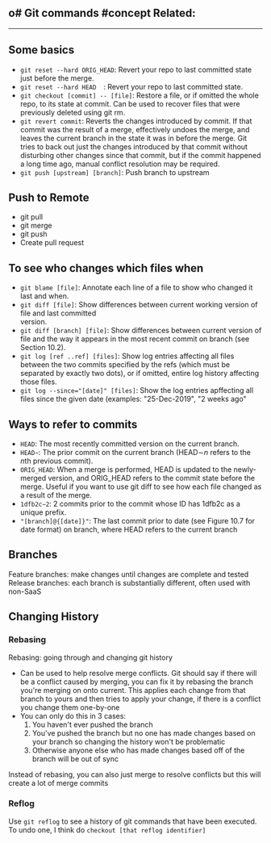 o# Git commands
#concept
**Related:**
-  

---

## Some basics
- `git reset --hard ORIG_HEAD`: Revert your repo to last committed state just before the merge.  
- `git reset --hard HEAD  `: Revert your repo to last committed state.  
- `git checkout [commit] -- [file]`: Restore a file, or if omitted the whole repo, to its state at commit. Can be used to recover files that were previously deleted using git rm.  
- `git revert commit`: Reverts the changes introduced by commit. If that commit was the result of a merge, effectively undoes the merge, and leaves the current branch in the state it was in before the merge. Git tries to back out just the changes introduced by that commit without disturbing other changes since that commit, but if the commit happened a long time ago, manual conflict resolution may be required.
- `git push [upstream] [branch]`: Push branch to upstream


## Push to Remote
- git pull
- git merge
- git push 
- Create pull request

## To see who changes which files when
- `git blame [file]`: Annotate each line of a file to show who changed it last and when.
- `git diff [file]`: Show differences between current working version of file and last committed  
version.  
- `git diff [branch] [file]`: Show differences between current version of file and the way it appears in the most recent commit on branch (see Section 10.2).  
- `git log [ref ..ref] [files]`: Show log entries affecting all files between the two commits specified by the refs (which must be separated by exactly two dots), or if omitted, entire log history affecting those files.  
- `git log --since="[date]" [files]`: Show the log entries apffecting all files since the given date (examples: "25-Dec-2019", "2 weeks ago"

## Ways to refer to commits
- `HEAD`: The most recently committed version on the current branch. 
- `HEAD∼`: The prior commit on the current branch (HEAD∼$n$ refers to the $n$th previous commit).  
- `ORIG_HEAD`: When a merge is performed, HEAD is updated to the newly-merged version, and ORIG_HEAD refers to the commit state before the merge. Useful if you want to use git diff to see how each file changed as a result of the merge.  
- `1dfb2c∼2`: 2 commits prior to the commit whose ID has 1dfb2c as a unique prefix.  
- `"[branch]@{[date]}"`: The last commit prior to date (see Figure 10.7 for date format) on branch, where HEAD refers to the current branch

## Branches
Feature branches: make changes until changes are complete and tested
Release branches: each branch is substantially different, often used with non-SaaS

## Changing History
### Rebasing
Rebasing: going through and changing git history
- Can be used to help resolve merge conflicts. Git should say if there will be a conflict caused by merging, you can fix it by rebasing the branch you're merging on onto current. This applies each change from that branch to yours and then tries to apply your change, if there is a conflict you change them one-by-one
- You can only do this in 3 cases:
	1. You haven't ever pushed the branch
	2. You've pushed the branch but no one has made changes based on your branch so changing the history won't be problematic
	3. Otherwise anyone else who has made changes based off of the branch will be out of sync

Instead of rebasing, you can also just merge to resolve conflicts but this will create a lot of merge commits

### Reflog
Use `git reflog` to see a history of git commands that have been executed. To undo one, I think do `checkout [that reflog identifier]` 